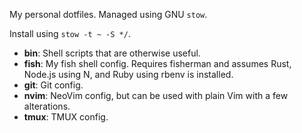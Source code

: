 My personal dotfiles. Managed using GNU `stow`. 

Install using `stow -t ~ -S */`.

- __bin__: Shell scripts that are otherwise useful.
- __fish__: My fish shell config. Requires fisherman and assumes Rust, Node.js
  using N, and Ruby using rbenv is installed.
- __git__: Git config.
- __nvim__: NeoVim config, but can be used with plain Vim with a few
  alterations.
- __tmux__: TMUX config.
